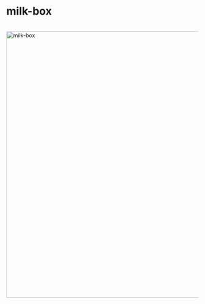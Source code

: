 # milk-box
<br>
<img width="700" alt="milk-box" src="https://user-images.githubusercontent.com/77835297/113896734-cb1a8e00-97fc-11eb-8fa7-daf6134994ea.png">
